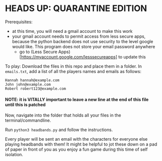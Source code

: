 # HEADS UP: QUARANTINE EDITION

Prerequisites:
- at this time, you will need a gmail account to make this work
- your gmail account needs to permit access from less secure apps, because the python backend does not use security to the level google would like. This program does not store your email password anywhere
    - go to (Less Secure Apps)[https://myaccount.google.com/lesssecureapps] to update this

To play:
Download the files in this repo and place them in a folder. In `emails.txt`, add a list of all the players names and emails as follows:
```text
Hannah hannah@example.com
John john@example.com
Robert robert123@example.com

```
#### NOTE: it is VITALLY important to leave a new line at the end of this file until this is patched

Now, navigate into the folder that holds all your files in the terminal/commandline.

Run `python3 headbands.py` and follow the instructions.

Every player will be sent an email with the characters for everyone else playing headbands with them! It might be helpful to jot these down on a pad of paper in front of you as you enjoy a fun game during this time of self isolation.
